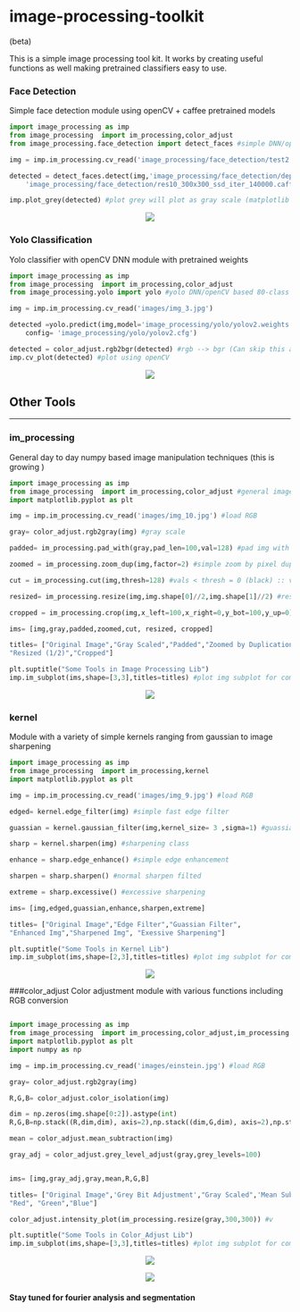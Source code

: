 # image-processing-toolkit

(beta)


This is a simple image processing tool kit. It works by creating useful functions as well making pretrained classifiers easy to use. 

### Face Detection 

Simple face detection module using openCV + caffee pretrained models 
```python
import image_processing as imp
from image_processing  import im_processing,color_adjust 
from image_processing.face_detection import detect_faces #simple DNN/openCV based face detection 

img = imp.im_processing.cv_read('image_processing/face_detection/test2.jpg') #load as RGB image 

detected = detect_faces.detect(img,'image_processing/face_detection/deploy.prototxt.txt',
	'image_processing/face_detection/res10_300x300_ssd_iter_140000.caffemodel',min_conf=.12) #load with appropriate pretrained models

imp.plot_grey(detected) #plot grey will plot as gray scale (matplotlib style) or colored depending on image dims
```

<p align="center"> 
<img src="images/face_detect_ex.png">
</p>


### Yolo Classification 

Yolo classifier with openCV DNN module with pretrained weights

```python
import image_processing as imp
from image_processing  import im_processing,color_adjust
from image_processing.yolo import yolo #yolo DNN/openCV based 80-class classifier 

img = imp.im_processing.cv_read('images/img_3.jpg')

detected =yolo.predict(img,model='image_processing/yolo/yolov2.weights', #load with appropriate pretrained models
	config= 'image_processing/yolo/yolov2.cfg')

detected = color_adjust.rgb2bgr(detected) #rgb --> bgr (Can skip this and just used imp.plot_grey() as well) 
imp.cv_plot(detected) #plot using openCV 
```
<p align="center"> 
<img src="images/yolo_img.png">
</p>


## Other Tools 
----

### im_processing
General day to day numpy based image manipulation techniques (this is growing
)
```python
import image_processing as imp 
from image_processing  import im_processing,color_adjust #general image processing 
import matplotlib.pyplot as plt

img = imp.im_processing.cv_read('images/img_10.jpg') #load RGB 

gray= color_adjust.rgb2gray(img) #gray scale 

padded= im_processing.pad_with(gray,pad_len=100,val=128) #pad img with set length and vals (current only works for grays)

zoomed = im_processing.zoom_dup(img,factor=2) #simple zoom by pixel duplication (only ints)

cut = im_processing.cut(img,thresh=128) #vals < thresh = 0 (black) :: vals > thresh = 255 (white)

resized= im_processing.resize(img,img.shape[0]//2,img.shape[1]//2) #reshape image given desired size 

cropped = im_processing.crop(img,x_left=100,x_right=0,y_bot=100,y_up=0) #crop img 

ims= [img,gray,padded,zoomed,cut, resized, cropped]

titles= ["Original Image","Gray Scaled","Padded","Zoomed by Duplication","Thresholded", 
"Resized (1/2)","Cropped"]

plt.suptitle("Some Tools in Image Processing Lib")
imp.im_subplot(ims,shape=[3,3],titles=titles) #plot img subplot for comparison 
```

<p align="center"> 
<img src="images/im_processing_tools.png">
</p>


### kernel
Module with a variety of simple kernels ranging from gaussian to image sharpening 

```python 
import image_processing as imp
from image_processing  import im_processing,kernel
import matplotlib.pyplot as plt

img = imp.im_processing.cv_read('images/img_9.jpg') #load RGB 

edged= kernel.edge_filter(img) #simple fast edge filter 

guassian = kernel.gaussian_filter(img,kernel_size= 3 ,sigma=1) #guassian filter 

sharp = kernel.sharpen(img) #sharpening class

enhance = sharp.edge_enhance() #simple edge enhancement 

sharpen = sharp.sharpen() #normal sharpen filted 

extreme = sharp.excessive() #excessive sharpening 

ims= [img,edged,guassian,enhance,sharpen,extreme]

titles= ["Original Image","Edge Filter","Guassian Filter",
"Enhanced Img","Sharpened Img", "Exessive Sharpening"]

plt.suptitle("Some Tools in Kernel Lib")
imp.im_subplot(ims,shape=[2,3],titles=titles) #plot img subplot for comparison 
```

<p align="center"> 
<img src="images/kernel_ims.png">
</p>


###color_adjust
Color adjustment module with various functions including RGB conversion

```python

import image_processing as imp
from image_processing  import im_processing,color_adjust,im_processing
import matplotlib.pyplot as plt
import numpy as np

img = imp.im_processing.cv_read('images/einstein.jpg') #load RGB

gray= color_adjust.rgb2gray(img)

R,G,B= color_adjust.color_isolation(img)

dim = np.zeros(img.shape[0:2]).astype(int)
R,G,B=np.stack((R,dim,dim), axis=2),np.stack((dim,G,dim), axis=2),np.stack((dim,dim,B), axis=2)

mean = color_adjust.mean_subtraction(img)

gray_adj = color_adjust.grey_level_adjust(gray,grey_levels=100)


ims= [img,gray_adj,gray,mean,R,G,B]

titles= ["Original Image",'Grey Bit Adjustment',"Gray Scaled",'Mean Subtraction',
"Red", "Green","Blue"]

color_adjust.intensity_plot(im_processing.resize(gray,300,300)) #v

plt.suptitle("Some Tools in Color_Adjust Lib")
imp.im_subplot(ims,shape=[3,3],titles=titles) #plot img subplot for comparison 
```

<p align="center"> 
<img src="images/einstein_plots.png">
</p>
<p align="center"> 
<img src="images/intensity_plot.png">
</p>

#### Stay tuned for fourier analysis and segmentation 



